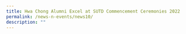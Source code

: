 ```yaml
---
title: Hwa Chong Alumni Excel at SUTD Commencement Ceremonies 2022
permalink: /news-n-events/news10/
description: ""
---
```

